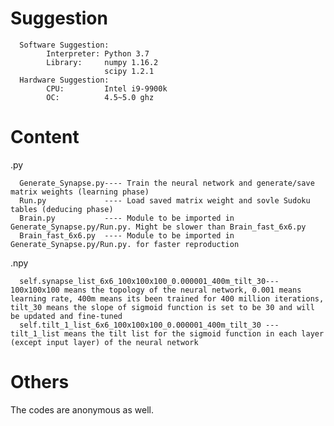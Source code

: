 # Suggestion

      Software Suggestion:
            Interpreter: Python 3.7
            Library:     numpy 1.16.2
                         scipy 1.2.1
      Hardware Suggestion:
            CPU:         Intel i9-9900k 
            OC:          4.5~5.0 ghz
      
# Content

.py

      Generate_Synapse.py---- Train the neural network and generate/save matrix weights (learning phase)
      Run.py             ---- Load saved matrix weight and sovle Sudoku tables (deducing phase)
      Brain.py           ---- Module to be imported in Generate_Synapse.py/Run.py. Might be slower than Brain_fast_6x6.py
      Brain_fast_6x6.py  ---- Module to be imported in Generate_Synapse.py/Run.py. for faster reproduction

.npy

      self.synapse_list_6x6_100x100x100_0.000001_400m_tilt_30--- 100x100x100 means the topology of the neural network, 0.001 means learning rate, 400m means its been trained for 400 million iterations, tilt_30 means the slope of sigmoid function is set to be 30 and will be updated and fine-tuned
      self.tilt_1_list_6x6_100x100x100_0.000001_400m_tilt_30 --- tilt_1_list means the tilt list for the sigmoid function in each layer (except input layer) of the neural network
      
# Others
The codes are anonymous as well.
